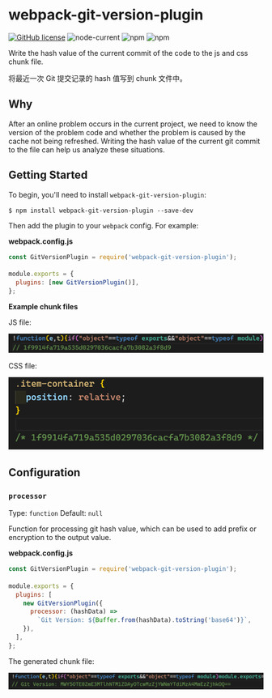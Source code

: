 # webpack-git-version-plugin

[![GitHub license](https://img.shields.io/github/license/duanzheng/webpack-git-version-plugin)](https://github.com/duanzheng/webpack-git-version-plugin/blob/master/LICENSE)
![node-current](https://img.shields.io/node/v/webpack-git-version-plugin)
![npm](https://img.shields.io/npm/v/webpack-git-version-plugin)
![npm](https://img.shields.io/npm/dw/webpack-git-version-plugin)

Write the hash value of the current commit of the code to the js and css chunk file.

将最近一次 Git 提交记录的 hash 值写到 chunk 文件中。

## Why

After an online problem occurs in the current project, we need to know the version of the problem code and whether the problem is caused by the cache not being refreshed. Writing the hash value of the current git commit to the file can help us analyze these situations.

## Getting Started

To begin, you'll need to install `webpack-git-version-plugin`:

```shell
$ npm install webpack-git-version-plugin --save-dev
```

Then add the plugin to your `webpack` config. For example:

**webpack.config.js**

```javascript
const GitVersionPlugin = require('webpack-git-version-plugin');

module.exports = {
  plugins: [new GitVersionPlugin()],
};
```

**Example chunk files**

JS file:

![image-20200701224226315](./assets/image-20200701224226315.png)

CSS file:

![image-20200701224252835](./assets/image-20200701224252835.png)

## Configuration

### `processor`

Type: `function` Default: `null`

Function for processing git hash value, which can be used to add prefix or encryption to the output value.

**webpack.config.js**

```javascript
const GitVersionPlugin = require('webpack-git-version-plugin');

module.exports = {
  plugins: [
    new GitVersionPlugin({
      processor: (hashData) =>
        `Git Version: ${Buffer.from(hashData).toString('base64')}`,
    }),
  ],
};
```

The generated chunk file:

![image-20200701223133349](./assets/image-20200701223133349.png)
